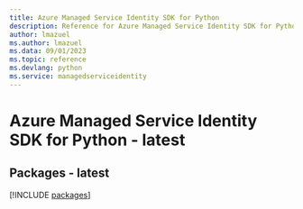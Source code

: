 ```yaml
---
title: Azure Managed Service Identity SDK for Python
description: Reference for Azure Managed Service Identity SDK for Python
author: lmazuel
ms.author: lmazuel
ms.data: 09/01/2023
ms.topic: reference
ms.devlang: python
ms.service: managedserviceidentity
---
```

# Azure Managed Service Identity SDK for Python - latest
## Packages - latest
[!INCLUDE [packages](managed-service-identity-index.md)]